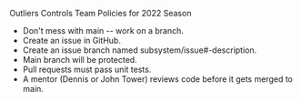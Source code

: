 Outliers Controls Team Policies for 2022 Season

- Don't mess with main -- work on a branch.
- Create an issue in GitHub.
- Create an issue branch named subsystem/issue#-description.
- Main branch will be protected.
- Pull requests must pass unit tests.
- A mentor (Dennis or John Tower) reviews code before it gets merged to main.